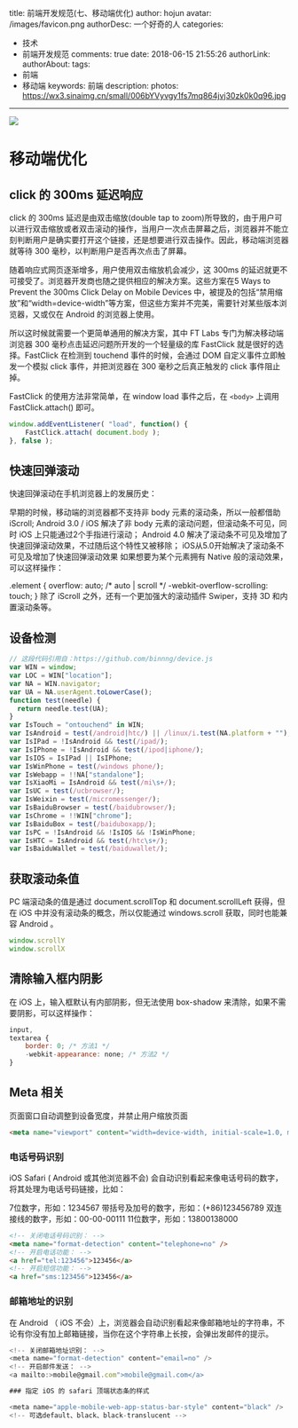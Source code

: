 title: 前端开发规范(七、移动端优化)
author: hojun
avatar: /images/favicon.png
authorDesc: 一个好奇的人
categories: 
 - 技术
 - 前端开发规范
comments: true
date: 2018-06-15 21:55:26
authorLink:
authorAbout:
tags:
 - 前端
 - 移动端
keywords: 前端
description:
photos: https://wx3.sinaimg.cn/small/006bYVyvgy1fs7mq864jvj30zk0k0q96.jpg
---
![](https://wx3.sinaimg.cn/large/006bYVyvgy1fs7mq864jvj30zk0k0q96.jpg)
# 移动端优化

## click 的 300ms 延迟响应

click 的 300ms 延迟是由双击缩放(double tap to zoom)所导致的，由于用户可以进行双击缩放或者双击滚动的操作，当用户一次点击屏幕之后，浏览器并不能立刻判断用户是确实要打开这个链接，还是想要进行双击操作。因此，移动端浏览器就等待 300 毫秒，以判断用户是否再次点击了屏幕。

随着响应式网页逐渐增多，用户使用双击缩放机会减少，这 300ms 的延迟就更不可接受了。浏览器开发商也随之提供相应的解决方案。这些方案在5 Ways to Prevent the 300ms Click Delay on Mobile Devices 中，被提及的包括“禁用缩放”和“width=device-width”等方案，但这些方案并不完美，需要针对某些版本浏览器，又或仅在 Android 的浏览器上使用。

所以这时候就需要一个更简单通用的解决方案，其中 FT Labs 专门为解决移动端浏览器 300 毫秒点击延迟问题所开发的一个轻量级的库 FastClick 就是很好的选择。FastClick 在检测到 touchend 事件的时候，会通过 DOM 自定义事件立即触发一个模拟 click 事件，并把浏览器在 300 毫秒之后真正触发的 click 事件阻止掉。

FastClick 的使用方法非常简单，在 window load 事件之后，在 `<body>` 上调用FastClick.attach() 即可。

```js
window.addEventListener( "load", function() {
    FastClick.attach( document.body );
}, false );
```

## 快速回弹滚动

快速回弹滚动在手机浏览器上的发展历史：

早期的时候，移动端的浏览器都不支持非 body 元素的滚动条，所以一般都借助 iScroll;
Android 3.0 / iOS 解决了非 body 元素的滚动问题，但滚动条不可见，同时 iOS 上只能通过2个手指进行滚动；
Android 4.0 解决了滚动条不可见及增加了快速回弹滚动效果，不过随后这个特性又被移除；
iOS从5.0开始解决了滚动条不可见及增加了快速回弹滚动效果
如果想要为某个元素拥有 Native 般的滚动效果，可以这样操作：

.element {
    overflow: auto; /* auto | scroll */
    -webkit-overflow-scrolling: touch;
}
除了 iScroll 之外，还有一个更加强大的滚动插件 Swiper，支持 3D 和内置滚动条等。

## 设备检测

```js
// 这段代码引用自：https://github.com/binnng/device.js
var WIN = window;
var LOC = WIN["location"];
var NA = WIN.navigator;
var UA = NA.userAgent.toLowerCase();
function test(needle) {
  return needle.test(UA);
}
var IsTouch = "ontouchend" in WIN;
var IsAndroid = test(/android|htc/) || /linux/i.test(NA.platform + "");
var IsIPad = !IsAndroid && test(/ipad/);
var IsIPhone = !IsAndroid && test(/ipod|iphone/);
var IsIOS = IsIPad || IsIPhone;
var IsWinPhone = test(/windows phone/);
var IsWebapp = !!NA["standalone"];
var IsXiaoMi = IsAndroid && test(/mi\s+/);
var IsUC = test(/ucbrowser/);
var IsWeixin = test(/micromessenger/);
var IsBaiduBrowser = test(/baidubrowser/);
var IsChrome = !!WIN["chrome"];
var IsBaiduBox = test(/baiduboxapp/);
var IsPC = !IsAndroid && !IsIOS && !IsWinPhone;
var IsHTC = IsAndroid && test(/htc\s+/);
var IsBaiduWallet = test(/baiduwallet/);
```

## 获取滚动条值

PC 端滚动条的值是通过 document.scrollTop 和 document.scrollLeft 获得，但在 iOS 中并没有滚动条的概念，所以仅能通过 windows.scroll 获取，同时也能兼容 Android 。
```js
window.scrollY
window.scrollX
```

## 清除输入框内阴影

在 iOS 上，输入框默认有内部阴影，但无法使用 box-shadow 来清除，如果不需要阴影，可以这样操作：
```js
input,
textarea {
    border: 0; /* 方法1 */
    -webkit-appearance: none; /* 方法2 */
}
```

## Meta 相关

页面窗口自动调整到设备宽度，并禁止用户缩放页面
```html
<meta name="viewport" content="width=device-width, initial-scale=1.0, minimum-scale=1.0, maximum-scale=1.0, user-scalable=no" />
```

### 电话号码识别

iOS Safari ( Android 或其他浏览器不会) 会自动识别看起来像电话号码的数字，将其处理为电话号码链接，比如：

7位数字，形如：1234567
带括号及加号的数字，形如：(+86)123456789
双连接线的数字，形如：00-00-00111
11位数字，形如：13800138000

```html
<!-- 关闭电话号码识别： -->
<meta name="format-detection" content="telephone=no" />
<!-- 开启电话功能： -->
<a href="tel:123456">123456</a>
<!-- 开启短信功能： -->
<a href="sms:123456">123456</a>
```

### 邮箱地址的识别

在 Android （ iOS 不会）上，浏览器会自动识别看起来像邮箱地址的字符串，不论有你没有加上邮箱链接，当你在这个字符串上长按，会弹出发邮件的提示。

```js
<!-- 关闭邮箱地址识别： -->
<meta name="format-detection" content="email=no" />
<!-- 开启邮件发送： -->
<a mailto:>mobile@gmail.com">mobile@gmail.com</a>

### 指定 iOS 的 safari 顶端状态条的样式

<meta name="apple-mobile-web-app-status-bar-style" content="black" />
<!-- 可选default、black、black-translucent -->
```